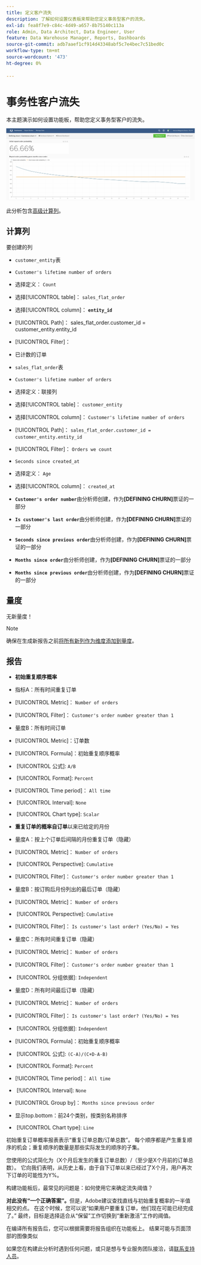 ```yaml
---
title: 定义客户流失
description: 了解如何设置仪表板来帮助您定义事务型客户的流失。
exl-id: fea8f7e9-c84c-4d49-a657-8b75140c113a
role: Admin, Data Architect, Data Engineer, User
feature: Data Warehouse Manager, Reports, Dashboards
source-git-commit: adb7aaef1cf914d43348abf5c7e4bec7c51bed0c
workflow-type: tm+mt
source-wordcount: '473'
ht-degree: 0%

---
```


# 事务性客户流失

本主题演示如何设置功能板，帮助您定义事务型客户的流失。

![](../../assets/churn-deashboard.png)

此分析包含[高级计算列](../data-warehouse-mgr/adv-calc-columns.md)。

## 计算列

要创建的列

* `customer_entity`表
* `Customer's lifetime number of orders`
* 选择定义： `Count`
* 选择[!UICONTROL table]： `sales_flat_order`
* 选择[!UICONTROL column]： **`entity_id`**
* [!UICONTROL Path]： sales_flat_order.customer_id = customer_entity.entity_id
* [!UICONTROL Filter]：
* 已计数的订单

* `sales_flat_order`表
* `Customer's lifetime number of orders`
* 选择定义：联接列
* 选择[!UICONTROL table]： `customer_entity`
* 选择[!UICONTROL column]： `Customer's lifetime number of orders`
* [!UICONTROL Path]： `sales_flat_order.customer_id = customer_entity.entity_id`
* [!UICONTROL Filter]： `Orders we count`

* `Seconds since created_at`
* 选择定义： `Age`
* 选择[!UICONTROL column]： `created_at`

* **`Customer's order number`**&#x200B;由分析师创建，作为&#x200B;**[DEFINING CHURN]**&#x200B;票证的一部分
* **`Is customer's last order`**&#x200B;由分析师创建，作为&#x200B;**[DEFINING CHURN]**&#x200B;票证的一部分
* **`Seconds since previous order`**&#x200B;由分析师创建，作为&#x200B;**[DEFINING CHURN]**&#x200B;票证的一部分
* **`Months since order`**&#x200B;由分析师创建，作为&#x200B;**[DEFINING CHURN]**&#x200B;票证的一部分
* **`Months since previous order`**&#x200B;由分析师创建，作为&#x200B;**[DEFINING CHURN]**&#x200B;票证的一部分

## 量度

无新量度！

>[!NOTE]
>
>确保在生成新报告之前[将所有新列作为维度添加到量度](../data-warehouse-mgr/manage-data-dimensions-metrics.md)。

## 报告

* **初始重复顺序概率**
* 指标A：所有时间重复订单
* [!UICONTROL Metric]： `Number of orders`
* [!UICONTROL Filter]： `Customer's order number greater than 1`

* 量度B：所有时间订单
* [!UICONTROL Metric]：订单数

* [!UICONTROL Formula]：初始重复顺序概率
* &#x200B;
  [!UICONTROL 公式]: `A/B`
* &#x200B;
  [!UICONTROL Format]: `Percent`

* [!UICONTROL Time period]： `All time`
* &#x200B;
  [!UICONTROL Interval]: `None`
* &#x200B;
  [!UICONTROL Chart type]: `Scalar`

* **重复订单的概率自订单**&#x200B;以来已给定的月份
* 量度A：按上个订单后间隔的月份重复订单（隐藏）
* [!UICONTROL Metric]： `Number of orders`
* &#x200B;
  [!UICONTROL Perspective]: `Cumulative`
* [!UICONTROL Filter]： `Customer's order number greater than 1`

* 量度B：按订购后月份列出的最后订单（隐藏）
* [!UICONTROL Metric]： `Number of orders`
* &#x200B;
  [!UICONTROL Perspective]: `Cumulative`
* [!UICONTROL Filter]： `Is customer's last order? (Yes/No) = Yes`

* 量度C：所有时间重复订单（隐藏）
* [!UICONTROL Metric]： `Number of orders`
* [!UICONTROL Filter]： `Customer's order number greater than 1`

* &#x200B;
  [!UICONTROL 分组依据]: `Independent`

* 量度D：所有时间最后订单（隐藏）
* [!UICONTROL Metric]： `Number of orders`
* [!UICONTROL Filter]： `Is customer's last order? (Yes/No) = Yes`

* &#x200B;
  [!UICONTROL 分组依据]: `Independent`

* [!UICONTROL Formula]：初始重复顺序概率
* &#x200B;
  [!UICONTROL 公式]: `(C-A)/(C+D-A-B)`
* &#x200B;
  [!UICONTROL Format]: `Percent`

* [!UICONTROL Time period]： `All time`
* &#x200B;
  [!UICONTROL Interval]: `None`
* [!UICONTROL Group by]： `Months since previous order`
* 显示top.bottom：前24个类别，按类别名称排序

* &#x200B;
  [!UICONTROL Chart type]: `Line`

初始重复订单概率报表表示“重复订单总数/订单总数”。 每个顺序都是产生重复顺序的机会；重复顺序的数量是那些实际发生的顺序的子集。

您使用的公式简化为（X个月后发生的重复订单总数）/（至少是X个月前的订单总数）。 它向我们表明，从历史上看，由于自下订单以来已经过了X个月，用户再次下订单的可能性为Y%。

构建功能板后，最常见的问题是：如何使用它来确定流失阈值？

**对此没有“一个正确答案”。**&#x200B;但是，Adobe建议查找直线与初始重复概率的一半值相交的点。 在这个时候，您可以说“如果用户要重复订单，他们现在可能已经完成了。” 最终，目标是选择适合从“保留”工作切换到“重新激活”工作的阈值。

在编译所有报告后，您可以根据需要将报告组织在功能板上。 结果可能与页面顶部的图像类似

如果您在构建此分析时遇到任何问题，或只是想与专业服务团队接洽，请[联系支持人员](https://experienceleague.adobe.com/docs/commerce-knowledge-base/kb/troubleshooting/miscellaneous/mbi-service-policies.html)。
